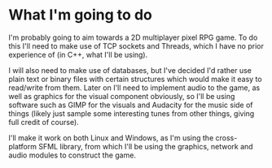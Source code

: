# What I'm going to do
I'm probably going to aim towards a 2D multiplayer pixel RPG game.
To do this I'll need to make use of TCP sockets and Threads, which I have no prior experience of (in C++, what I'll be using).

I will also need to make use of databases, but I've decided I'd rather use plain text or binary files with certain structures which would make it easy to read/write from them.
Later on I'll need to implement audio to the game, as well as graphics for the visual component obviously, so I'll be using software such as GIMP for the visuals and Audacity for the music side of things (likely just sample some interesting tunes from other things, giving full credit of course).

I'll make it work on both Linux and Windows, as I'm using the cross-platform SFML library, from which I'll be using the graphics, network and audio modules to construct the game.
